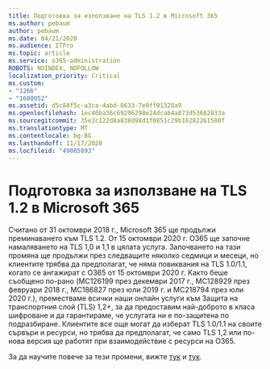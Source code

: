 ```yaml
---
title: Подготовка за използване на TLS 1.2 в Microsoft 365
ms.author: pebaum
author: pebaum
ms.date: 04/21/2020
ms.audience: ITPro
ms.topic: article
ms.service: o365-administration
ROBOTS: NOINDEX, NOFOLLOW
localization_priority: Critical
ms.custom:
- "1266"
- "1600052"
ms.assetid: d5c84f5c-a3ca-4abd-8633-7e9ff01328a9
ms.openlocfilehash: 1ec40ba36c69296298e24dca64a873d53682833a
ms.sourcegitcommit: 35e2c122d8a838d98d1f0851c29b16282261580f
ms.translationtype: MT
ms.contentlocale: bg-BG
ms.lasthandoff: 11/17/2020
ms.locfileid: "49085893"
---
```

# <a name="prepare-for-use-of-tls-12-in-microsoft-365"></a>Подготовка за използване на TLS 1.2 в Microsoft 365

Считано от 31 октомври 2018 г., Microsoft 365 ще продължи преминаването към TLS 1.2. От 15 октомври 2020 г. O365 ще започне намаляването на TLS 1,0 и 1,1 в цялата услуга. Започването на тази промяна ще продължи през следващите няколко седмици и месеци, но клиентите трябва да предполагат, че няма повиквания на TLS 1.0/1.1, когато се ангажират с O365 от 15 октомври 2020 г. Както беше съобщено по-рано (MC126199 през декември 2017 г., MC128929 през февруари 2018 г., MC186827 през юли 2019 г. и MC218794 през юли 2020 г.), преместваме всички наши онлайн услуги към Защита на транспортния слой (TLS) 1,2+, за да предоставим най-доброто в класа шифроване и да гарантираме, че услугата ни е по-защитена по подразбиране. Клиентите все още могат да изберат TLS 1.0/1.1 на своите сървъри и ресурси, но трябва да предполагат, че само TLS 1,2 или по-нова версия ще работят при взаимодействие с ресурси на O365.
  
За да научите повече за тези промени, вижте [тук](https://docs.microsoft.com/microsoft-365/compliance/prepare-tls-1.2-in-office-365?view=o365-worldwide) и [тук](https://docs.microsoft.com/microsoft-365/compliance/tls-1.0-and-1.1-deprecation-for-office-365?view=o365-worldwide).

  